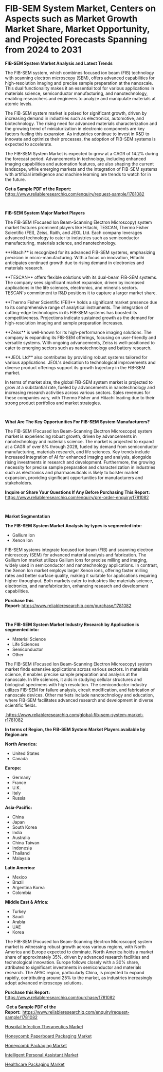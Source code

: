 <p><h1>FIB-SEM System Market, Centers on Aspects such as Market Growth Market Share, Market Opportunity, and Projected Forecasts Spanning from 2024 to 2031</h1></p><p><strong>FIB-SEM System Market Analysis and Latest Trends</strong></p>
<p><p>The FIB-SEM system, which combines focused ion beam (FIB) technology with scanning electron microscopy (SEM), offers advanced capabilities for high-resolution imaging and precise sample preparation at the nanoscale. This dual functionality makes it an essential tool for various applications in materials science, semiconductor manufacturing, and nanotechnology, enabling researchers and engineers to analyze and manipulate materials at atomic levels.</p><p>The FIB-SEM system market is poised for significant growth, driven by increasing demand in industries such as electronics, automotive, and biotechnology. The rising need for advanced materials characterization and the growing trend of miniaturization in electronic components are key factors fueling this expansion. As industries continue to invest in R&D to innovate and optimize their processes, the adoption of FIB-SEM systems is expected to accelerate.</p><p>The FIB-SEM System Market is expected to grow at a CAGR of 14.2% during the forecast period. Advancements in technology, including enhanced imaging capabilities and automation features, are also shaping the current landscape, while emerging markets and the integration of FIB-SEM systems with artificial intelligence and machine learning are trends to watch for in the future.</p></p>
<p><strong>Get a Sample PDF of the Report:&nbsp;</strong> <a href="https://www.reliableresearchiq.com/enquiry/request-sample/1781082?utm_campaign=1834&utm_medium=2&utm_source=Github&utm_content=ia&utm_term=18122024&utm_id=fib-sem-system">https://www.reliableresearchiq.com/enquiry/request-sample/1781082</a></p>
<p>&nbsp;</p>
<p><strong>FIB-SEM System Major Market Players</strong></p>
<p><p>The FIB-SEM (Focused Ion Beam-Scanning Electron Microscopy) system market features prominent players like Hitachi, TESCAN, Thermo Fisher Scientific (FEI), Zeiss, Raith, and JEOL Ltd. Each company leverages advanced technology to cater to industries such as semiconductor manufacturing, materials science, and nanotechnology.</p><p>**Hitachi** is recognized for its advanced FIB-SEM systems, emphasizing precision in micro-manufacturing. With a focus on innovation, Hitachi anticipates continued growth due to rising demand in electronics and materials research. </p><p>**TESCAN** offers flexible solutions with its dual-beam FIB-SEM systems. The company sees significant market expansion, driven by increased applications in the life sciences, electronics, and minerals sectors. TESCAN's commitment to R&D positions it to capture a larger market share.</p><p>**Thermo Fisher Scientific (FEI)** holds a significant market presence due to its comprehensive range of analytical instruments. The integration of cutting-edge technologies in its FIB-SEM systems has boosted its competitiveness. Projections indicate sustained growth as the demand for high-resolution imaging and sample preparation increases.</p><p>**Zeiss** is well-known for its high-performance imaging solutions. The company is expanding its FIB-SEM offerings, focusing on user-friendly and versatile systems. With ongoing advancements, Zeiss is well-positioned to cater to emerging sectors such as nanotechnology and battery research.</p><p>**JEOL Ltd** also contributes by providing robust systems tailored for various applications. JEOL's dedication to technological improvements and diverse product offerings support its growth trajectory in the FIB-SEM market.</p><p>In terms of market size, the global FIB-SEM system market is projected to grow at a substantial rate, fueled by advancements in nanotechnology and increasing research activities across various sectors. Sales revenues for these companies vary, with Thermo Fisher and Hitachi leading due to their strong product portfolios and market strategies.</p></p>
<p>&nbsp;</p>
<p><strong>What Are The Key Opportunities For FIB-SEM System Manufacturers?</strong></p>
<p><p>The FIB-SEM (Focused Ion Beam-Scanning Electron Microscope) system market is experiencing robust growth, driven by advancements in nanotechnology and materials science. The market is projected to expand at a CAGR of over 8% through 2028, fueled by demand from semiconductor manufacturing, materials research, and life sciences. Key trends include increased integration of AI for enhanced imaging and analysis, alongside rising investments in research and development. Furthermore, the growing necessity for precise sample preparation and characterization in industries such as electronics and pharmaceuticals is likely to bolster market expansion, providing significant opportunities for manufacturers and stakeholders.</p></p>
<p><strong>Inquire or Share Your Questions If Any Before Purchasing This Report:</strong> <a href="https://www.reliableresearchiq.com/enquiry/pre-order-enquiry/1781082?utm_campaign=1834&utm_medium=2&utm_source=Github&utm_content=ia&utm_term=18122024&utm_id=fib-sem-system">https://www.reliableresearchiq.com/enquiry/pre-order-enquiry/1781082</a></p>
<p>&nbsp;</p>
<p><strong>Market Segmentation</strong></p>
<p><strong>The FIB-SEM System Market Analysis by types is segmented into:</strong></p>
<p><ul><li>Gallium Ion</li><li>Xenon Ion</li></ul></p>
<p><p>FIB-SEM systems integrate focused ion beam (FIB) and scanning electron microscopy (SEM) for advanced material analysis and fabrication. The Gallium Ion market utilizes Gallium ions for precise milling and imaging, widely used in semiconductor and nanotechnology applications. In contrast, the Xenon Ion market employs larger Xenon ions, offering faster milling rates and better surface quality, making it suitable for applications requiring higher throughput. Both markets cater to industries like materials science, electronics, and nanofabrication, enhancing research and development capabilities.</p></p>
<p><strong>Purchase this Report:&nbsp;</strong><a href="https://www.reliableresearchiq.com/purchase/1781082?utm_campaign=1834&utm_medium=2&utm_source=Github&utm_content=ia&utm_term=18122024&utm_id=fib-sem-system">https://www.reliableresearchiq.com/purchase/1781082</a></p>
<p>&nbsp;</p>
<p><strong>The FIB-SEM System Market Industry Research by Application is segmented into:</strong></p>
<p><ul><li>Material Science</li><li>Life Sciences</li><li>Semiconductor</li><li>Other</li></ul></p>
<p><p>The FIB-SEM (Focused Ion Beam-Scanning Electron Microscopy) system market finds extensive applications across various sectors. In materials science, it enables precise sample preparation and analysis at the nanoscale. In life sciences, it aids in studying cellular structures and biological specimens with high resolution. The semiconductor industry utilizes FIB-SEM for failure analysis, circuit modification, and fabrication of nanoscale devices. Other markets include nanotechnology and education, where FIB-SEM facilitates advanced research and development in diverse scientific fields.</p></p>
<p><a href="https://www.reliableresearchiq.com/global-fib-sem-system-market-r1781082?utm_campaign=1834&utm_medium=2&utm_source=Github&utm_content=ia&utm_term=18122024&utm_id=fib-sem-system">&nbsp;https://www.reliableresearchiq.com/global-fib-sem-system-market-r1781082</a></p>
<p><strong>In terms of Region, the FIB-SEM System Market Players available by Region are:</strong></p>
<p>
    <p> <strong> North America: </strong>
        <ul>
            <li>United States</li>
            <li>Canada</li>
        </ul>
        </p> 
    <p> <strong> Europe: </strong>
        <ul>
            <li>Germany</li>
            <li>France</li>
            <li>U.K.</li>
            <li>Italy</li>
            <li>Russia</li>
        </ul>
        </p> 
    <p> <strong> Asia-Pacific: </strong>
        <ul>
            <li>China</li>
            <li>Japan</li>
            <li>South Korea</li>
            <li>India</li>
            <li>Australia</li>
            <li>China Taiwan</li>
            <li>Indonesia</li>
            <li>Thailand</li>
            <li>Malaysia</li>
        </ul>
        </p> 
    <p> <strong> Latin America: </strong>
        <ul>
            <li>Mexico</li>
            <li>Brazil</li>
            <li>Argentina Korea</li>
            <li>Colombia</li>
        </ul>
        </p> 
    <p> <strong> Middle East & Africa: </strong>
        <ul>
            <li>Turkey</li>
            <li>Saudi</li>
            <li>Arabia</li>
            <li>UAE</li>
            <li>Korea</li>
        </ul>
    </p>
    </p>
<p><p>The FIB-SEM (Focused Ion Beam-Scanning Electron Microscope) system market is witnessing robust growth across various regions, with North America and Europe expected to dominate. North America holds a market share of approximately 35%, driven by advanced research facilities and technological innovation. Europe follows closely with a 30% share, attributed to significant investments in semiconductor and materials research. The APAC region, particularly China, is projected to expand rapidly, contributing around 25% to the market, as industries increasingly adopt advanced microscopy solutions.</p></p>
<p><strong>Purchase this Report: </strong><a href="https://www.reliableresearchiq.com/purchase/1781082?utm_campaign=1834&utm_medium=2&utm_source=Github&utm_content=ia&utm_term=18122024&utm_id=fib-sem-system">https://www.reliableresearchiq.com/purchase/1781082</a></p>
<p>&nbsp;<strong>Get a Sample PDF of the Report:&nbsp;&nbsp;</strong><a href="https://www.reliableresearchiq.com/enquiry/request-sample/1781082?utm_campaign=1834&utm_medium=2&utm_source=Github&utm_content=ia&utm_term=18122024&utm_id=fib-sem-system">https://www.reliableresearchiq.com/enquiry/request-sample/1781082</a></p>
<p><strong></strong></p>
<p><p><a href="https://www.linkedin.com/pulse/hospital-infection-therapeutics-market-matrix-applications-types-k90uf?utm_campaign=1834&utm_medium=2&utm_source=Github&utm_content=ia&utm_term=18122024&utm_id=fib-sem-system">Hospital Infection Therapeutics Market</a></p><p><a href="https://www.linkedin.com/pulse/market-dynamics-honeycomb-paperboard-packaging-projected-v5vtf?utm_campaign=1834&utm_medium=2&utm_source=Github&utm_content=ia&utm_term=18122024&utm_id=fib-sem-system">Honeycomb Paperboard Packaging Market</a></p><p><a href="https://www.linkedin.com/pulse/exploring-59-growth-honeycomb-packaging-market-2031-key-teadf?utm_campaign=1834&utm_medium=2&utm_source=Github&utm_content=ia&utm_term=18122024&utm_id=fib-sem-system">Honeycomb Packaging Market</a></p><p><a href="https://www.linkedin.com/pulse/intelligent-personal-assistant-market-metrics-like-size-vqcef?utm_campaign=1834&utm_medium=2&utm_source=Github&utm_content=ia&utm_term=18122024&utm_id=fib-sem-system">Intelligent Personal Assistant Market</a></p><p><a href="https://www.linkedin.com/pulse/healthcare-packaging-market-analysis-trends-development-y06cf?utm_campaign=1834&utm_medium=2&utm_source=Github&utm_content=ia&utm_term=18122024&utm_id=fib-sem-system">Healthcare Packaging Market</a></p></p>